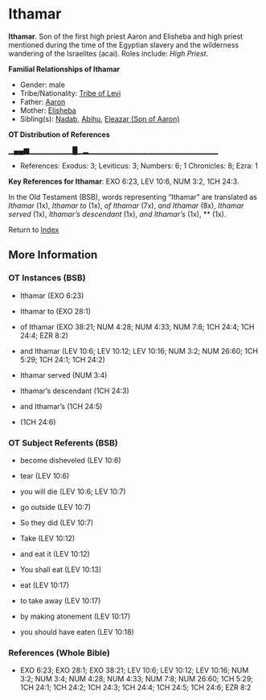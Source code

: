 # Ithamar
**Ithamar**. 
Son of the first high priest Aaron and Elisheba and high priest mentioned during the time of the Egyptian slavery and the wilderness wandering of the Israelites (acai). 
Roles include: 
_High Priest_. 




**Familial Relationships of Ithamar**


* Gender: male
* Tribe/Nationality: [Tribe of Levi](../../../groups/md/acai/Levi.md)
* Father: [Aaron](Aaron.md)
* Mother: [Elisheba](Elisheba.md)
* Sibling(s): [Nadab](Nadab.md), [Abihu](Abihu.md), [Eleazar (Son of Aaron)](Eleazar.2.md)


**OT Distribution of References**

▁▄▄▆▁▁▁▁▁▁▁▁█▁▂▁▁▁▁▁▁▁▁▁▁▁▁▁▁▁▁▁▁▁▁▁▁▁▁
* References: Exodus: 3; Leviticus: 3; Numbers: 6; 1 Chronicles: 8; Ezra: 1



**Key References for Ithamar**: 
EXO 6:23, LEV 10:6, NUM 3:2, 1CH 24:3. 


In the Old Testament (BSB), words representing “Ithamar” are translated as 
*Ithamar* (1x), *Ithamar to* (1x), *of Ithamar* (7x), *and Ithamar* (8x), *Ithamar served* (1x), *Ithamar’s descendant* (1x), *and Ithamar’s* (1x), ** (1x). 




Return to [Index](00-Index.md)

## More Information

### OT Instances (BSB)

* Ithamar (EXO 6:23)

* Ithamar to (EXO 28:1)

* of Ithamar (EXO 38:21; NUM 4:28; NUM 4:33; NUM 7:8; 1CH 24:4; 1CH 24:4; EZR 8:2)

* and Ithamar (LEV 10:6; LEV 10:12; LEV 10:16; NUM 3:2; NUM 26:60; 1CH 5:29; 1CH 24:1; 1CH 24:2)

* Ithamar served (NUM 3:4)

* Ithamar’s descendant (1CH 24:3)

* and Ithamar’s (1CH 24:5)

*  (1CH 24:6)



### OT Subject Referents (BSB)

* become disheveled (LEV 10:6)

* tear (LEV 10:6)

* you will die (LEV 10:6; LEV 10:7)

* go outside (LEV 10:7)

* So they did (LEV 10:7)

* Take (LEV 10:12)

* and eat it (LEV 10:12)

* You shall eat (LEV 10:13)

* eat (LEV 10:17)

* to take away (LEV 10:17)

* by making atonement (LEV 10:17)

* you should have eaten (LEV 10:18)



### References (Whole Bible)

* EXO 6:23; EXO 28:1; EXO 38:21; LEV 10:6; LEV 10:12; LEV 10:16; NUM 3:2; NUM 3:4; NUM 4:28; NUM 4:33; NUM 7:8; NUM 26:60; 1CH 5:29; 1CH 24:1; 1CH 24:2; 1CH 24:3; 1CH 24:4; 1CH 24:5; 1CH 24:6; EZR 8:2



